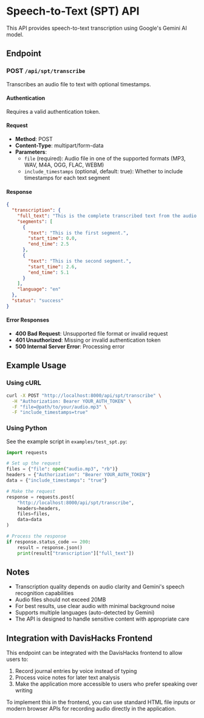 # Speech-to-Text (SPT) API

This API provides speech-to-text transcription using Google's Gemini AI model.

## Endpoint

### POST `/api/spt/transcribe`

Transcribes an audio file to text with optional timestamps.

#### Authentication

Requires a valid authentication token.

#### Request

- **Method**: POST
- **Content-Type**: multipart/form-data
- **Parameters**:
  - `file` (required): Audio file in one of the supported formats (MP3, WAV, M4A, OGG, FLAC, WEBM)
  - `include_timestamps` (optional, default: true): Whether to include timestamps for each text segment

#### Response

```json
{
  "transcription": {
    "full_text": "This is the complete transcribed text from the audio file.",
    "segments": [
      {
        "text": "This is the first segment.",
        "start_time": 0.0,
        "end_time": 2.5
      },
      {
        "text": "This is the second segment.",
        "start_time": 2.6,
        "end_time": 5.1
      }
    ],
    "language": "en"
  },
  "status": "success"
}
```

#### Error Responses

- **400 Bad Request**: Unsupported file format or invalid request
- **401 Unauthorized**: Missing or invalid authentication token
- **500 Internal Server Error**: Processing error

## Example Usage

### Using cURL

```bash
curl -X POST "http://localhost:8000/api/spt/transcribe" \
  -H "Authorization: Bearer YOUR_AUTH_TOKEN" \
  -F "file=@path/to/your/audio.mp3" \
  -F "include_timestamps=true"
```

### Using Python

See the example script in `examples/test_spt.py`:

```python
import requests

# Set up the request
files = {"file": open("audio.mp3", "rb")}
headers = {"Authorization": "Bearer YOUR_AUTH_TOKEN"}
data = {"include_timestamps": "true"}

# Make the request
response = requests.post(
    "http://localhost:8000/api/spt/transcribe",
    headers=headers,
    files=files,
    data=data
)

# Process the response
if response.status_code == 200:
    result = response.json()
    print(result["transcription"]["full_text"])
```

## Notes

- Transcription quality depends on audio clarity and Gemini's speech recognition capabilities
- Audio files should not exceed 20MB
- For best results, use clear audio with minimal background noise
- Supports multiple languages (auto-detected by Gemini)
- The API is designed to handle sensitive content with appropriate care

## Integration with DavisHacks Frontend

This endpoint can be integrated with the DavisHacks frontend to allow users to:

1. Record journal entries by voice instead of typing
2. Process voice notes for later text analysis
3. Make the application more accessible to users who prefer speaking over writing

To implement this in the frontend, you can use standard HTML file inputs or modern browser APIs for recording audio directly in the application.
